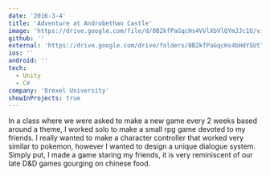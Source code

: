```yaml
---
date: '2016-3-4'
title: 'Adventure at Androbethan Castle'
image: 'https://drive.google.com/file/d/0B2kfPaGqcHs4VVlXbVlQYmJJc1U/view?usp=share_link&resourcekey=0-MCr4M7z2qiFb2aQqUonOCQ'
github: ''
external: 'https://drive.google.com/drive/folders/0B2kfPaGqcHs4bHdYSUtTLS1aT2M?resourcekey=0-1NWu8coc25-H5lUaf09UAg&usp=sharing'
ios: ''
android: ''
tech:
  - Unity
  - C#
company: 'Drexel University'
showInProjects: true
---
```


In a class where we were asked to make a new game every 2 weeks based around a theme, I worked solo to make a small rpg game devoted to my friends. I really wanted to make a character controller that worked very similar to pokemon, however I wanted to design a unique dialogue system. Simply put, I made a game staring my friends, it is very reminiscent of our late D&D games gourging on chinese food.
